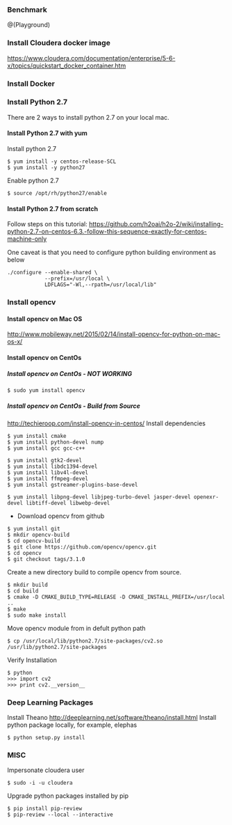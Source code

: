 
### Benchmark

@(Playground)
### Install Cloudera docker image
https://www.cloudera.com/documentation/enterprise/5-6-x/topics/quickstart_docker_container.htm
### Install Docker
### Install Python 2.7
There are 2 ways to install python 2.7 on your local mac.
#### Install Python 2.7 with yum
Install python 2.7
```
$ yum install -y centos-release-SCL
$ yum install -y python27
```
Enable python 2.7
```
$ source /opt/rh/python27/enable
```
#### Install Python 2.7  from scratch
Follow steps on this tutorial: https://github.com/h2oai/h2o-2/wiki/installing-python-2.7-on-centos-6.3.-follow-this-sequence-exactly-for-centos-machine-only

One caveat is that you need to configure python building environment as below
```
./configure --enable-shared \
            --prefix=/usr/local \
            LDFLAGS="-Wl,--rpath=/usr/local/lib"
```
### Install opencv
#### Install opencv on Mac OS
http://www.mobileway.net/2015/02/14/install-opencv-for-python-on-mac-os-x/
#### Install opencv on CentOs
##### Install opencv on CentOs - NOT WORKING
```
$ sudo yum install opencv
```
##### Install opencv on CentOs - Build from Source
http://techieroop.com/install-opencv-in-centos/
Install dependencies
```
$ yum install cmake
$ yum install python-devel nump
$ yum install gcc gcc-c++
```
```
$ yum install gtk2-devel
$ yum install libdc1394-devel
$ yum install libv4l-devel
$ yum install ffmpeg-devel
$ yum install gstreamer-plugins-base-devel
```
```
$ yum install libpng-devel libjpeg-turbo-devel jasper-devel openexr-devel libtiff-devel libwebp-devel
```
- Download opencv from github
```
$ yum install git
$ mkdir opencv-build
$ cd opencv-build
$ git clone https://github.com/opencv/opencv.git
$ cd opencv
$ git checkout tags/3.1.0
```
Create a new directory build to compile opencv from source.
```
$ mkdir build
$ cd build
$ cmake -D CMAKE_BUILD_TYPE=RELEASE -D CMAKE_INSTALL_PREFIX=/usr/local ..
$ make
$ sudo make install
```
Move opencv module from in defult python path
```
$ cp /usr/local/lib/python2.7/site-packages/cv2.so /usr/lib/python2.7/site-packages
```
Verify Installation
```
$ python
>>> import cv2
>>> print cv2.__version__
```
### Deep Learning Packages
Install Theano
http://deeplearning.net/software/theano/install.html
Install python package locally, for example, elephas
```
$ python setup.py install
```
### MISC
Impersonate cloudera user
```
$ sudo -i -u cloudera
```
Upgrade python packages installed by pip
```
$ pip install pip-review
$ pip-review --local --interactive
```


